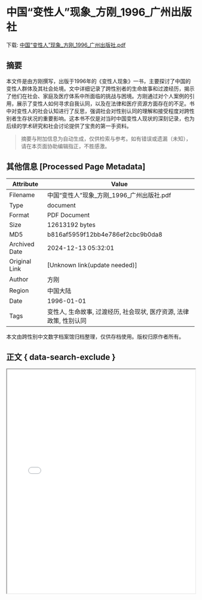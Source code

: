 # 中国“变性人”现象_方刚_1996_广州出版社

<!-- tcd_download_link -->
下载: <a href="../中国“变性人”现象_方刚_1996_广州出版社.pdf" download>中国“变性人”现象_方刚_1996_广州出版社.pdf</a>
<!-- tcd_download_link_end -->

## 摘要

<!-- tcd_abstract -->
本文件是由方刚撰写，出版于1996年的《变性人现象》一书，主要探讨了中国的变性人群体及其社会处境。文中详细记录了跨性别者的生命故事和过渡经历，揭示了他们在社会、家庭及医疗体系中所面临的挑战与困境。方刚通过对个人案例的引用，展示了变性人如何寻求自我认同，以及在法律和医疗资源方面存在的不足。书中对变性人的社会认知进行了反思，强调社会对性别认同的理解和接受程度对跨性别者生存状况的重要影响。这本书不仅是对当时中国变性人现状的深刻记录，也为后续的学术研究和社会讨论提供了宝贵的第一手资料。

<!-- tcd_abstract_end -->

> 摘要与附加信息为自动生成，仅供检索与参考。如有错误或遗漏（未知），请在本页面协助编辑指正，不胜感激。

## 其他信息 [Processed Page Metadata]

| Attribute       | Value                                  |
|-----------------|----------------------------------------|
| Filename        | 中国“变性人”现象_方刚_1996_广州出版社.pdf                             |
| Type            | document                                 |
| Format          | PDF Document                               |
| Size            | 12613192 bytes                           |
| MD5             | b816af5959f12bb4e786ef2cbc9b0da8                                  |
| Archived Date   | 2024-12-13 05:32:01                             |
| Original Link   | [Unknown link(update needed)]                         |
| Author          | 方刚                               |
| Region          | 中国大陆                               |
| Date            | 1996-01-01                                 |
| Tags            | 变性人, 生命故事, 过渡经历, 社会现状, 医疗资源, 法律政策, 性别认同                                 |

本文由跨性别中文数字档案馆归档整理，仅供存档使用。版权归原作者所有。


## 正文 { data-search-exclude }

<!-- tcd_main_text -->
<iframe src="../中国“变性人”现象_方刚_1996_广州出版社.pdf" width="100%" height="600px">
    <p>无法显示PDF，请下载查看。</p>
</iframe>
<!-- tcd_main_text_end -->

